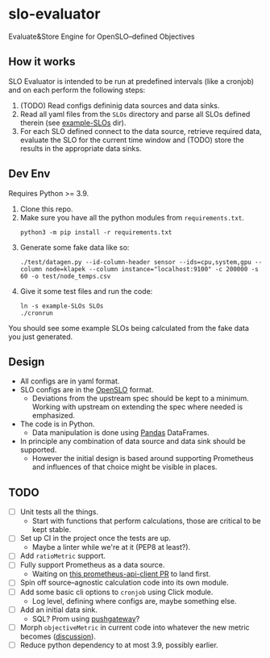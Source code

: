 # slo-evaluator
Evaluate&amp;Store Engine for OpenSLO–defined Objectives

## How it works

SLO Evaluator is intended to be run at predefined intervals (like a cronjob) and on each perform the following steps:

1. (TODO) Read configs defininig data sources and data sinks.
2. Read all yaml files from the `SLOs` directory and parse all SLOs defined therein (see [example-SLOs](example-SLOs) dir).
3. For each SLO defined connect to the data source, retrieve required data, evaluate the SLO for the current time window and (TODO) store the results in the appropriate data sinks.

## Dev Env

Requires Python >= 3.9.

1. Clone this repo.
2. Make sure you have all the python modules from `requirements.txt`.
   ```
   python3 -m pip install -r requirements.txt
   ```
3. Generate some fake data like so:
   ```
   ./test/datagen.py --id-column-header sensor --ids=cpu,system,gpu --column node=klapek --column instance="localhost:9100" -c 200000 -s 60 -o test/node_temps.csv
   ```
4. Give it some test files and run the code:
   ```
   ln -s example-SLOs SLOs
   ./cronrun
   ```

You should see some example SLOs being calculated from the fake data you just generated.

## Design

* All configs are in yaml format.
* SLO configs are in the [OpenSLO](https://github.com/OpenSLO/OpenSLO/) format.
  * Deviations from the upstream spec should be kept to a minimum. Working with upstream on extending the spec where needed is emphasized.
* The code is in Python.
  * Data manipulation is done using [Pandas](https://pandas.pydata.org/) DataFrames.
* In principle any combination of data source and data sink should be supported.
  * However the initial design is based around supporting Prometheus and influences of that choice might be visible in places.

## TODO

* [ ] Unit tests all the things.
  * Start with functions that perform calculations, those are critical to be kept stable.
* [ ] Set up CI in the project once the tests are up.
  * Maybe a linter while we're at it (PEP8 at least?).
* [ ] Add `ratioMetric` support.
* [ ] Fully support Prometheus as a data source.
  * Waiting on [this prometheus-api-client PR](https://github.com/AICoE/prometheus-api-client-python/pull/234) to land first.
* [ ] Spin off source–agnostic calculation code into its own module.
* [ ] Add some basic cli options to `cronjob` using Click module.
  * Log level, defining where configs are, maybe something else.
* [ ] Add an initial data sink.
  * SQL? Prom using [pushgateway](https://github.com/prometheus/pushgateway)?
* [ ] Morph `objectiveMetric` in current code into whatever the new metric becomes ([discussion](https://gist.github.com/nobl9-mikec/a1a55d97d77f10216be775eaad7221ac#gistcomment-3998338)).
* [ ] Reduce python dependency to at most 3.9, possibly earlier.
